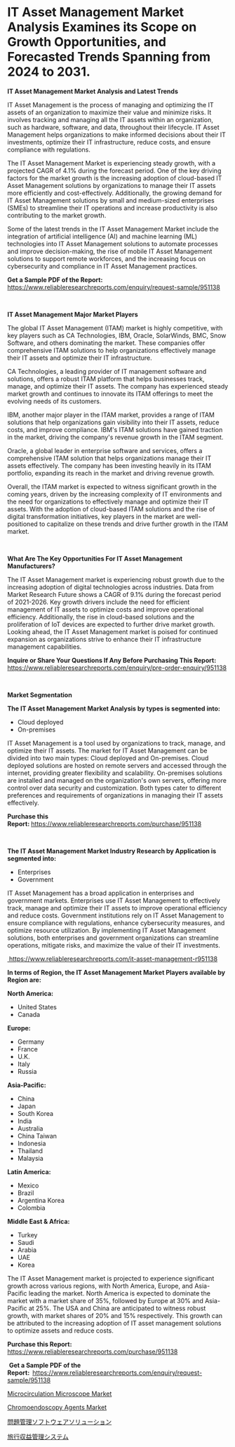 <p><h1>IT Asset Management Market Analysis Examines its Scope on Growth Opportunities, and Forecasted Trends Spanning from 2024 to 2031.</h1></p><p><strong>IT Asset Management Market Analysis and Latest Trends</strong></p>
<p><p>IT Asset Management is the process of managing and optimizing the IT assets of an organization to maximize their value and minimize risks. It involves tracking and managing all the IT assets within an organization, such as hardware, software, and data, throughout their lifecycle. IT Asset Management helps organizations to make informed decisions about their IT investments, optimize their IT infrastructure, reduce costs, and ensure compliance with regulations.</p><p>The IT Asset Management Market is experiencing steady growth, with a projected CAGR of 4.1% during the forecast period. One of the key driving factors for the market growth is the increasing adoption of cloud-based IT Asset Management solutions by organizations to manage their IT assets more efficiently and cost-effectively. Additionally, the growing demand for IT Asset Management solutions by small and medium-sized enterprises (SMEs) to streamline their IT operations and increase productivity is also contributing to the market growth.</p><p>Some of the latest trends in the IT Asset Management Market include the integration of artificial intelligence (AI) and machine learning (ML) technologies into IT Asset Management solutions to automate processes and improve decision-making, the rise of mobile IT Asset Management solutions to support remote workforces, and the increasing focus on cybersecurity and compliance in IT Asset Management practices.</p></p>
<p><strong>Get a Sample PDF of the Report:&nbsp;</strong> <a href="https://www.reliableresearchreports.com/enquiry/request-sample/951138">https://www.reliableresearchreports.com/enquiry/request-sample/951138</a></p>
<p>&nbsp;</p>
<p><strong>IT Asset Management Major Market Players</strong></p>
<p><p>The global IT Asset Management (ITAM) market is highly competitive, with key players such as CA Technologies, IBM, Oracle, SolarWinds, BMC, Snow Software, and others dominating the market. These companies offer comprehensive ITAM solutions to help organizations effectively manage their IT assets and optimize their IT infrastructure.</p><p>CA Technologies, a leading provider of IT management software and solutions, offers a robust ITAM platform that helps businesses track, manage, and optimize their IT assets. The company has experienced steady market growth and continues to innovate its ITAM offerings to meet the evolving needs of its customers.</p><p>IBM, another major player in the ITAM market, provides a range of ITAM solutions that help organizations gain visibility into their IT assets, reduce costs, and improve compliance. IBM's ITAM solutions have gained traction in the market, driving the company's revenue growth in the ITAM segment.</p><p>Oracle, a global leader in enterprise software and services, offers a comprehensive ITAM solution that helps organizations manage their IT assets effectively. The company has been investing heavily in its ITAM portfolio, expanding its reach in the market and driving revenue growth.</p><p>Overall, the ITAM market is expected to witness significant growth in the coming years, driven by the increasing complexity of IT environments and the need for organizations to effectively manage and optimize their IT assets. With the adoption of cloud-based ITAM solutions and the rise of digital transformation initiatives, key players in the market are well-positioned to capitalize on these trends and drive further growth in the ITAM market.</p></p>
<p>&nbsp;</p>
<p><strong>What Are The Key Opportunities For IT Asset Management Manufacturers?</strong></p>
<p><p>The IT Asset Management market is experiencing robust growth due to the increasing adoption of digital technologies across industries. Data from Market Research Future shows a CAGR of 9.1% during the forecast period of 2021-2026. Key growth drivers include the need for efficient management of IT assets to optimize costs and improve operational efficiency. Additionally, the rise in cloud-based solutions and the proliferation of IoT devices are expected to further drive market growth. Looking ahead, the IT Asset Management market is poised for continued expansion as organizations strive to enhance their IT infrastructure management capabilities.</p></p>
<p><strong>Inquire or Share Your Questions If Any Before Purchasing This Report:</strong> <a href="https://www.reliableresearchreports.com/enquiry/pre-order-enquiry/951138">https://www.reliableresearchreports.com/enquiry/pre-order-enquiry/951138</a></p>
<p>&nbsp;</p>
<p><strong>Market Segmentation</strong></p>
<p><strong>The IT Asset Management Market Analysis by types is segmented into:</strong></p>
<p><ul><li>Cloud deployed</li><li>On-premises</li></ul></p>
<p><p>IT Asset Management is a tool used by organizations to track, manage, and optimize their IT assets. The market for IT Asset Management can be divided into two main types: Cloud deployed and On-premises. Cloud deployed solutions are hosted on remote servers and accessed through the internet, providing greater flexibility and scalability. On-premises solutions are installed and managed on the organization's own servers, offering more control over data security and customization. Both types cater to different preferences and requirements of organizations in managing their IT assets effectively.</p></p>
<p><strong>Purchase this Report:&nbsp;</strong><a href="https://www.reliableresearchreports.com/purchase/951138">https://www.reliableresearchreports.com/purchase/951138</a></p>
<p>&nbsp;</p>
<p><strong>The IT Asset Management Market Industry Research by Application is segmented into:</strong></p>
<p><ul><li>Enterprises</li><li>Government</li></ul></p>
<p><p>IT Asset Management has a broad application in enterprises and government markets. Enterprises use IT Asset Management to effectively track, manage and optimize their IT assets to improve operational efficiency and reduce costs. Government institutions rely on IT Asset Management to ensure compliance with regulations, enhance cybersecurity measures, and optimize resource utilization. By implementing IT Asset Management solutions, both enterprises and government organizations can streamline operations, mitigate risks, and maximize the value of their IT investments.</p></p>
<p><a href="https://www.reliableresearchreports.com/it-asset-management-r951138">&nbsp;https://www.reliableresearchreports.com/it-asset-management-r951138</a></p>
<p><strong>In terms of Region, the IT Asset Management Market Players available by Region are:</strong></p>
<p>
    <p> <strong> North America: </strong>
        <ul>
            <li>United States</li>
            <li>Canada</li>
        </ul>
        </p> 
    <p> <strong> Europe: </strong>
        <ul>
            <li>Germany</li>
            <li>France</li>
            <li>U.K.</li>
            <li>Italy</li>
            <li>Russia</li>
        </ul>
        </p> 
    <p> <strong> Asia-Pacific: </strong>
        <ul>
            <li>China</li>
            <li>Japan</li>
            <li>South Korea</li>
            <li>India</li>
            <li>Australia</li>
            <li>China Taiwan</li>
            <li>Indonesia</li>
            <li>Thailand</li>
            <li>Malaysia</li>
        </ul>
        </p> 
    <p> <strong> Latin America: </strong>
        <ul>
            <li>Mexico</li>
            <li>Brazil</li>
            <li>Argentina Korea</li>
            <li>Colombia</li>
        </ul>
        </p> 
    <p> <strong> Middle East & Africa: </strong>
        <ul>
            <li>Turkey</li>
            <li>Saudi</li>
            <li>Arabia</li>
            <li>UAE</li>
            <li>Korea</li>
        </ul>
    </p>
    </p>
<p><p>The IT Asset Management market is projected to experience significant growth across various regions, with North America, Europe, and Asia-Pacific leading the market. North America is expected to dominate the market with a market share of 35%, followed by Europe at 30% and Asia-Pacific at 25%. The USA and China are anticipated to witness robust growth, with market shares of 20% and 15% respectively. This growth can be attributed to the increasing adoption of IT asset management solutions to optimize assets and reduce costs.</p></p>
<p><strong>Purchase this Report: </strong><a href="https://www.reliableresearchreports.com/purchase/951138">https://www.reliableresearchreports.com/purchase/951138</a></p>
<p>&nbsp;<strong>Get a Sample PDF of the Report:&nbsp;&nbsp;</strong><a href="https://www.reliableresearchreports.com/enquiry/request-sample/951138">https://www.reliableresearchreports.com/enquiry/request-sample/951138</a></p>
<p><strong></strong></p>
<p><p><a href="https://github.com/nhteumcc68/Market-Research-Report-List-1/blob/main/microcirculation-microscope-market.md">Microcirculation Microscope Market</a></p><p><a href="https://github.com/phuonganhit041011/Market-Research-Report-List-1/blob/main/chromoendoscopy-agents-market.md">Chromoendoscopy Agents Market</a></p><p><a href="https://github.com/MacyOrn/Market-Research-Report-List-1/blob/main/5319137172424.md">問題管理ソフトウェアソリューション</a></p><p><a href="https://github.com/charm854/Market-Research-Report-List-2/blob/main/9342192172423.md">旅行収益管理システム</a></p></p>